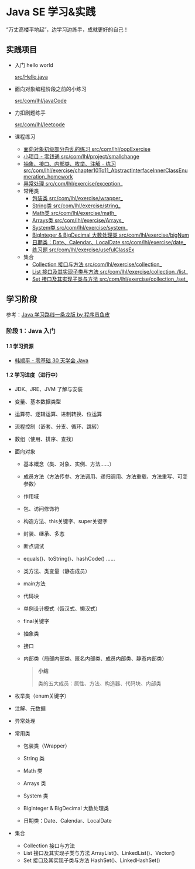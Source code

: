 # Java SE 学习&实践

“万丈高楼平地起”，边学习边练手，成就更好的自己！



## 实践项目

- 入门 hello world

  [src/Hello.java](src/Hello.java)

- 面向对象编程阶段之前的小练习

  [src/com/lhl/javaCode](src/com/lhl/javaCode)

- 力扣刷题练手

  [src/com/lhl/leetcode](src/com/lhl/leetcode)

- 课程练习

  - [面向对象初级部分杂乱的练习 src/com/lhl/oopExercise](src/com/lhl/oopExercise)
  - [小项目 - 零钱通 src/com/lhl/project/smallchange](src/com/lhl/project/smallchange)
  - [抽象、接口、内部类、枚举、注解 - 练习 src/com/lhl/exercise/chapter10To11_AbstractInterfaceInnerClassEnumeration_homework](src/com/lhl/exercise/chapter10To11_AbstractInterfaceInnerClassEnumeration_homework)
  - [异常处理 src/com/lhl/exercise/exception_](src/com/lhl/exercise/exception_)
  - 常用类
    - [包装类 src/com/lhl/exercise/wrapper_](src/com/lhl/exercise/wrapper_)
    - [String类 src/com/lhl/exercise/string_](src/com/lhl/exercise/string_)
    - [Math类 src/com/lhl/exercise/math_](src/com/lhl/exercise/math_)
    - [Arrays类 src/com/lhl/exercise/Arrays_](src/com/lhl/exercise/Arrays_)
    - [System类 src/com/lhl/exercise/system_](src/com/lhl/exercise/system_)
    - [BigInteger & BigDecimal 大数处理类 src/com/lhl/exercise/bigNum](src/com/lhl/exercise/bigNum)
    - [日期类：Date、Calendar、LocalDate src/com/lhl/exercise/date_](src/com/lhl/exercise/date_)
    - [练习题 src/com/lhl/exercise/usefulClassEx](src/com/lhl/exercise/usefulClassEx)
  - 集合
    - [Collection 接口与方法 src/com/lhl/exercise/collection_](src/com/lhl/exercise/collection_)
    - [List 接口及其实现子类与方法 src/com/lhl/exercise/collection_/list_](src/com/lhl/exercise/collection_/list_)
    - [Set 接口及其实现子类与方法 src/com/lhl/exercise/collection_/set_](src/com/lhl/exercise/collection_/set_)

## 学习阶段

参考：[Java 学习路线一条龙版 by 程序员鱼皮](https://github.com/liyupi/code-roadmap/blob/main/docs/roadmap/Java%E5%AD%A6%E4%B9%A0%E8%B7%AF%E7%BA%BF.md)

### 阶段 1：Java 入门

#### 1.1 学习资源

- [韩顺平 - 零基础 30 天学会 Java](https://www.bilibili.com/video/BV1fh411y7R8/)

#### 1.2 学习进度（进行中）

- JDK、JRE、JVM 了解与安装

- 变量、基本数据类型

- 运算符、逻辑运算、进制转换、位运算

- 流程控制（嵌套、分支、循环、跳转）

- 数组（使用、排序、查找）

- 面向对象
  - 基本概念（类、对象、实例、方法……）
  - 成员方法（方法传参、方法调用、递归调用、方法重载、方法重写、可变参数）
  - 作用域
  - 包、访问修饰符
  - 构造方法、this关键字、super关键字
  - 封装、继承、多态
  - 断点调试
  - equals()、toString()、hashCode() ……
  - 类方法、类变量（静态成员）
  - main方法
  - 代码块
  - 单例设计模式（饿汉式、懒汉式）
  - final关键字

  - 抽象类

  - 接口

  - 内部类（局部内部类、匿名内部类、成员内部类、静态内部类）

    > **小结**
    >
    > 类的五大成员：属性、方法、构造器、代码块、内部类

- 枚举类（enum关键字）

- 注解、元数据

- 异常处理

- 常用类

  - 包装类（Wrapper）

  - String 类

  - Math 类

  - Arrays 类

  - System 类

  - BigInteger & BigDecimal 大数处理类

  - 日期类：Date、Calendar、LocalDate

- 集合

  - Collection 接口与方法
  - List 接口及其实现子类与方法 ArrayList()、LinkedList()、Vector()
  - Set 接口及其实现子类与方法 HashSet()、LinkedHashSet()

